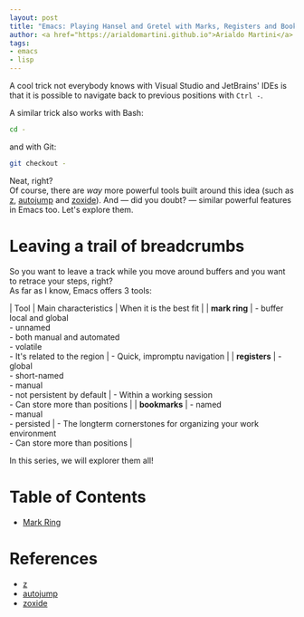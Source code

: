 ```yaml
---
layout: post
title: "Emacs: Playing Hansel and Gretel with Marks, Registers and Bookmarks"
author: <a href="https://arialdomartini.github.io">Arialdo Martini</a>
tags:
- emacs
- lisp
---
```

A cool trick not everybody knows with Visual Studio and JetBrains'
IDEs is that it is possible to navigate back to previous positions
with `Ctrl -`.

A similar trick also works with Bash:

```bash
cd -
```

and with Git:

```bash
git checkout -
```

Neat, right?  
Of course, there are *way* more powerful tools built around this idea
(such as [z][z], [autojump][autojump] and [zoxide][zoxide]). And
&mdash; did you doubt? &mdash; similar powerful features in Emacs
too. Let's explore them.

<!--more-->
# Leaving a trail of breadcrumbs
So you want to leave a track while you move around buffers and you
want to retrace your steps, right?  
As far as I know, Emacs offers 3 tools:

| Tool      | Main characteristics                                           | When it is the best fit     |
| **mark ring** | - buffer local and global<br/>- unnamed<br/>- both manual and automated<br/>- volatile<br/>- It's related to the region | - Quick, impromptu navigation |
| **registers** | - global<br/>- short-named<br/>- manual<br/>- not persistent by default | - Within a working session<br/>- Can store more than positions  |
| **bookmarks** | - named<br/>- manual<br/>- persisted                                   | - The longterm cornerstones for organizing your work environment<br/>- Can store more than positions        |

In this series, we will explorer them all!

# Table of Contents
* [Mark Ring](/emacs-mark-ring)


# References
* [z][z]
* [autojump][autojump]
* [zoxide][zoxide]

[z]: https://github.com/rupa/z
[autojump]: https://github.com/wting/autojump
[zoxide]: https://github.com/ajeetdsouza/zoxide

